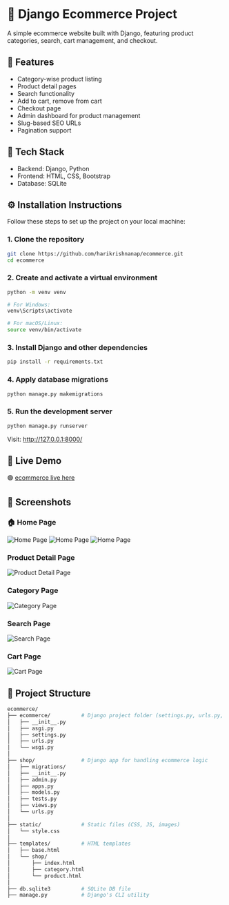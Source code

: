 # 🛒 Django Ecommerce Project

A simple ecommerce website built with Django, featuring product categories, search, cart management, and checkout.

## 🚀 Features

- Category-wise product listing
- Product detail pages
- Search functionality
- Add to cart, remove from cart
- Checkout page
- Admin dashboard for product management
- Slug-based SEO URLs
- Pagination support

## 🔧 Tech Stack

- Backend: Django, Python
- Frontend: HTML, CSS, Bootstrap
- Database: SQLite

## ⚙️ Installation Instructions

Follow these steps to set up the project on your local machine:

### 1. Clone the repository

```bash
git clone https://github.com/harikrishnanap/ecommerce.git
cd ecommerce
```
### 2. Create and activate a virtual environment
```bash
python -m venv venv

# For Windows:
venv\Scripts\activate

# For macOS/Linux:
source venv/bin/activate
```
### 3. Install Django and other dependencies
```bash
pip install -r requirements.txt
```
### 4. Apply database migrations
```bash
python manage.py makemigrations
```

### 5. Run the development server
```bash
python manage.py runserver
```

Visit: http://127.0.0.1:8000/

## 🚀 Live Demo

🟢 [ecommerce live here](https://ecommercehari.pythonanywhere.com/)

## 📸 Screenshots

### 🏠 Home Page
![Home Page](screenshots/home1.png)
![Home Page](screenshots/home2.png)
![Home Page](screenshots/home3.png)

### Product Detail Page
![Product Detail Page](screenshots/product-details.png)

### Category Page
![Category Page](screenshots/category.png)

### Search Page
![Search Page](screenshots/search.png)

### Cart Page
![Cart Page](screenshots/cart.png)

## 📁 Project Structure

```bash
ecommerce/
├── ecommerce/          # Django project folder (settings.py, urls.py, wsgi.py)
│   ├── __init__.py
│   ├── asgi.py
│   ├── settings.py
│   ├── urls.py
│   └── wsgi.py
│
├── shop/               # Django app for handling ecommerce logic
│   ├── migrations/
│   ├── __init__.py
│   ├── admin.py
│   ├── apps.py
│   ├── models.py
│   ├── tests.py
│   ├── views.py
│   └── urls.py
│
├── static/             # Static files (CSS, JS, images)
│   └── style.css
│
├── templates/          # HTML templates
│   ├── base.html
│   └── shop/
│       ├── index.html
│       ├── category.html
│       └── product.html
│
├── db.sqlite3          # SQLite DB file
├── manage.py           # Django's CLI utility

